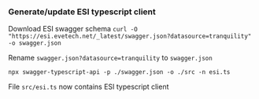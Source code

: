 ### Generate/update ESI typescript client

Download ESI swagger schema
`curl -O "https://esi.evetech.net/_latest/swagger.json?datasource=tranquility" -o swagger.json`

Rename `swagger.json?datasource=tranquility` to `swagger.json`

`npx swagger-typescript-api -p ./swagger.json -o ./src -n esi.ts`

File `src/esi.ts` now contains ESI typescript client
